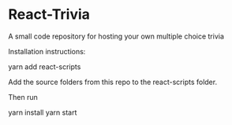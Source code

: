 # React-Trivia
A small code repository for hosting your own multiple choice trivia

Installation instructions:

yarn add react-scripts

Add the source folders from this repo to the react-scripts folder.

Then run

yarn install
yarn start
